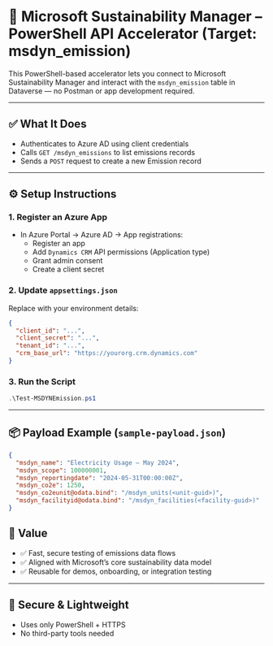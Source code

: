 # 🌱 Microsoft Sustainability Manager – PowerShell API Accelerator (Target: msdyn_emission)

This PowerShell-based accelerator lets you connect to Microsoft Sustainability Manager and interact with the `msdyn_emission` table in Dataverse — no Postman or app development required.

---

## ✅ What It Does
- Authenticates to Azure AD using client credentials
- Calls `GET /msdyn_emissions` to list emissions records
- Sends a `POST` request to create a new Emission record

---

## ⚙️ Setup Instructions

### 1. Register an Azure App
- In Azure Portal → Azure AD → App registrations:
  - Register an app
  - Add `Dynamics CRM` API permissions (Application type)
  - Grant admin consent
  - Create a client secret

### 2. Update `appsettings.json`
Replace with your environment details:
```json
{
  "client_id": "...",
  "client_secret": "...",
  "tenant_id": "...",
  "crm_base_url": "https://yourorg.crm.dynamics.com"
}
```

### 3. Run the Script
```powershell
.\Test-MSDYNEmission.ps1
```

---

## 📦 Payload Example (`sample-payload.json`)

```json
{
  "msdyn_name": "Electricity Usage – May 2024",
  "msdyn_scope": 100000001,
  "msdyn_reportingdate": "2024-05-31T00:00:00Z",
  "msdyn_co2e": 1250,
  "msdyn_co2eunit@odata.bind": "/msdyn_units(<unit-guid>)",
  "msdyn_facilityid@odata.bind": "/msdyn_facilities(<facility-guid>)"
}
```

## 🎯 Value

- ✅ Fast, secure testing of emissions data flows
- ✅ Aligned with Microsoft’s core sustainability data model
- ✅ Reusable for demos, onboarding, or integration testing

---

## 🔐 Secure & Lightweight
- Uses only PowerShell + HTTPS
- No third-party tools needed

